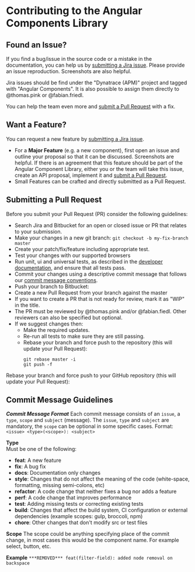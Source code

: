 # Contributing to the Angular Components Library

## Found an Issue?
If you find a bug/issue in the source code or a mistake in the documentation, you can help us by [submitting a Jira issue](https://dev-jira.dynatrace.org/secure/CreateIssue!default.jspa). Please provide an issue reproduction. Screenshots are also helpful.

Jira issues should be find under the "Dynatrace (APM)" project and tagged with "Angular Components". It is also possible to assign them directly to @thomas.pink or @fabian.friedl.

You can help the team even more and [submit a Pull Request](#submitting-a-pull-request) with a fix.

## Want a Feature?
You can request a new feature by [submitting a Jira issue](https://dev-jira.dynatrace.org/secure/CreateIssue!default.jspa). 

* For a **Major Feature** (e.g. a new component), first open an issue and outline your proposal so that it can be discussed. Screenshots are helpful. If there is an agreement that this feature should be part of the Angular Component Library, either you or the team will take this issue, create an API proposal, implement it and [submit a Pull Request](#submitting-a-pull-request).
* Small Features can be crafted and directly submitted as a Pull Request.

## Submitting a Pull Request
Before you submit your Pull Request (PR) consider the following guidelines:

* Search Jira and Bitbucket for an open or closed issue or PR that relates to your submission.
* Make your changes in a new git branch: `git checkout -b my-fix-branch master`
* Create your patch/fix/feature including appropriate test.
* Test your changes with our supported browsers
* Run unit, ui and universal tests, as described in the [developer documentation](DEVELOPMENT.md), and ensure that all tests pass.
* Commit your changes using a descriptive commit message that follows our [commit message conventions](#commit-message-guidelines).
* Push your branch to Bitbucket:
* Create a new Pull Request from your branch against the master
* If you want to create a PR that is not ready for review, mark it as "WIP" in the title.
* The PR must be reviewed by @thomas.pink and/or @fabian.fiedl. Other reviewers can also be specified but optional.
* If we suggest changes then:
  * Make the required updates.
  * Re-run all tests to make sure they are still passing.
  * Rebase your branch and force push to the repository (this will update your Pull Request):
    ```
    git rebase master -i
    git push -f
    ```

Rebase your branch and force push to your GitHub repository (this will update your Pull Request):

## Commit Message Guidelines

***Commit Message Format***
Each commit message consists of an `issue`, a `type`, `scope` and `subject` (message).
The `issue`, `type` and `subject` are mandatory, the `scope` can be optional in some specific cases.
Format: `<issue> <type>(<scope>): <subject>`

**Type**   
Must be one of the following:
* **feat**: A new feature
* **fix**: A bug fix
* **docs**: Documentation only changes
* **style**: Changes that do not affect the meaning of the code (white-space, formatting, missing semi-colons, etc)
* **refactor**: A code change that neither fixes a bug nor adds a feature
* **perf**: A code change that improves performance
* **test**: Adding missing tests or correcting existing tests
* **build**: Changes that affect the build system, CI configuration or external dependencies (example scopes: gulp, broccoli, npm)
* **chore**: Other changes that don't modify src or test files

**Scope**
The scope could be anything specifying place of the commit change, in most cases this would be the component name. For example select, button, etc.

**Example**
`***REMOVED*** feat(filter-field): added node removal on backspace`
